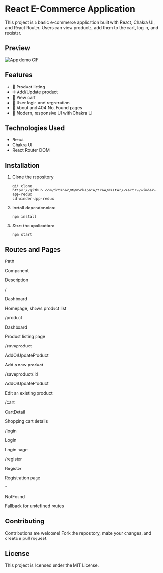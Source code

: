 
React E-Commerce Application
============================

This project is a basic e-commerce application built with React, Chakra UI, and React Router. Users can view products, add them to the cart, log in, and register.

Preview
-------

![App demo GIF](https://github.com/dxtaner/MyWorkspace/blob/master/ReactJS/winder-app-redux/WinderRedux.gif?raw=true)

Features
--------

*   🛒 Product listing
*   ➕ Add/Update product
*   🧺 View cart
*   🔐 User login and registration
*   📄 About and 404 Not Found pages
*   🌈 Modern, responsive UI with Chakra UI

Technologies Used
-----------------

*   React
*   Chakra UI
*   React Router DOM

Installation
------------

1.  Clone the repository:
    
        git clone https://github.com/dxtaner/MyWorkspace/tree/master/ReactJS/winder-app-redux
        cd winder-app-redux
    
2.  Install dependencies:
    
        npm install
    
3.  Start the application:
    
        npm start
    

Routes and Pages
----------------

Path

Component

Description

/

Dashboard

Homepage, shows product list

/product

Dashboard

Product listing page

/saveproduct

AddOrUpdateProduct

Add a new product

/saveproduct/:id

AddOrUpdateProduct

Edit an existing product

/cart

CartDetail

Shopping cart details

/login

Login

Login page

/register

Register

Registration page

\*

NotFound

Fallback for undefined routes

Contributing
------------

Contributions are welcome! Fork the repository, make your changes, and create a pull request.

License
-------

This project is licensed under the MIT License.
